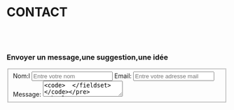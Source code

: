 <html>
  <div id ="contact">
    <h1>CONTACT</h1>
    <br></br>
    <h3>Envoyer un message,une suggestion,une idée</h3>
    <form action="#" method="post">
      <fieldset>
       <label for "name">Nom:</label>l
       <input type ="text" id="name" placeholder="Entre votre nom"/>
       <label for ="email">Email:</label>
       <input type ="email" id="email" placeholder="Entre votre adresse mail"/>
       <label for ="message">Message:</label>
       <textarea id "message" placeholder="Quelles sont vos suggestions"
       

        
      </fieldset>
</html>

